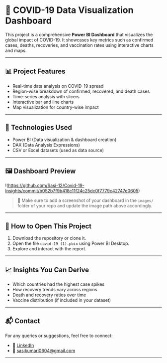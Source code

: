 # 🦠 COVID-19 Data Visualization Dashboard

This project is a comprehensive **Power BI Dashboard** that visualizes the global impact of COVID-19. It showcases key metrics such as confirmed cases, deaths, recoveries, and vaccination rates using interactive charts and maps.

---

## 📊 Project Features

- Real-time data analysis on COVID-19 spread
- Region-wise breakdown of confirmed, recovered, and death cases
- Time-series analysis with slicers
- Interactive bar and line charts
- Map visualization for country-wise impact

---

## 📌 Technologies Used

- Power BI (Data visualization & dashboard creation)
- DAX (Data Analysis Expressions)
- CSV or Excel datasets (used as data source)

---

## 🖼️ Dashboard Preview

!(https://github.com/Sasi-12/Covid-19-Insights/commit/b052b7f9b418c11f24c25dc0f7779c42747e0605)

> 📌 Make sure to add a screenshot of your dashboard in the `images/` folder of your repo and update the image path above accordingly.

---

## 🚀 How to Open This Project

1. Download the repository or clone it.
2. Open the file `covid-19 (1).pbix` using Power BI Desktop.
3. Explore and interact with the report.

---

## 📈 Insights You Can Derive

- Which countries had the highest case spikes
- How recovery trends vary across regions
- Death and recovery ratios over time
- Vaccine distribution (if included in your dataset)

---
## 📬 Contact

For any queries or suggestions, feel free to connect:

- 💼 [LinkedIn](https://www.linkedin.com/in/sasikumari0612/)
- 📧 sasikumari0604@gmail.com

---
